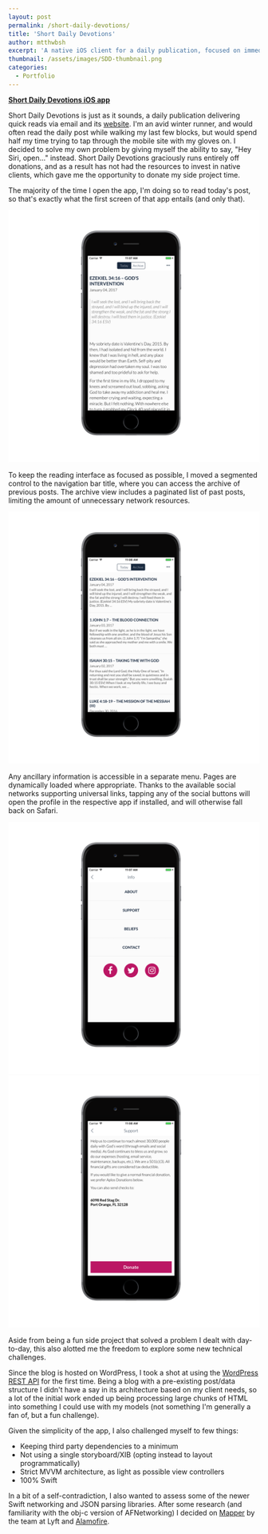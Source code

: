 ```yaml
---
layout: post
permalink: /short-daily-devotions/
title: 'Short Daily Devotions'
author: mtthwbsh
excerpt: 'A native iOS client for a daily publication, focused on immediately delivering the most relevant content with an eye towards performance'
thumbnail: /assets/images/SDD-thumbnail.png
categories:
  - Portfolio
---
```


[**Short Daily Devotions iOS app**][link1]

Short Daily Devotions is just as it sounds, a daily publication delivering quick reads via email and its [website][link2]. I'm an avid winter runner, and would often read the daily post while walking my last few blocks, but would spend half my time trying to tap through the mobile site with my gloves on. I decided to solve my own problem by giving myself the ability to say, "Hey Siri, open..." instead. Short Daily Devotions graciously runs entirely off donations, and as a result has not had the resources to invest in native clients, which gave me the opportunity to donate my side project time.

The majority of the time I open the app, I'm doing so to read today's post, so that's exactly what the first screen of that app entails (and only that).

![App screenshot][image1]

To keep the reading interface as focused as possible, I moved a segmented control to the navigation bar title, where you can access the archive of previous posts. The archive view includes a paginated list of past posts, limiting the amount of unnecessary network resources.

![App screenshot][image2]

Any ancillary information is accessible in a separate menu. Pages are dynamically loaded where appropriate. Thanks to the available social networks supporting universal links, tapping any of the social buttons will open the profile in the respective app if installed, and will otherwise fall back on Safari.

![App screenshot][image3]
![App screenshot][image4]

Aside from being a fun side project that solved a problem I dealt with day-to-day, this also alotted me the freedom to explore some new technical challenges. 

Since the blog is hosted on WordPress, I took a shot at using the [WordPress REST API][link4] for the first time. Being a blog with a pre-existing post/data structure I didn't have a say in its architecture based on my client needs, so a lot of the initial work ended up being processing large chunks of HTML into something I could use with my models (not something I'm generally a fan of, but a fun challenge).

Given the simplicity of the app, I also challenged myself to few things:

- Keeping third party dependencies to a minimum
- Not using a single storyboard/XIB (opting instead to layout programmatically)
- Strict MVVM architecture, as light as possible view controllers
- 100% Swift

In a bit of a self-contradiction, I also wanted to assess some of the newer Swift networking and JSON parsing libraries. After some research (and familiarity with the obj-c version of AFNetworking) I decided on [Mapper][link5] by the team at Lyft and [Alamofire][link6].

<!-- Links -->
[link1]:			http://gaggle.club
[link2]:			http://shortdailydevotions.com
[link3]:			https://github.com/MTTHWBSH/short-daily-devotions
[link4]:			http://v2.wp-api.org/
[link5]:			https://github.com/lyft/mapper
[link6]:			https://github.com/Alamofire/Alamofire

<!-- Images -->
[image1]: 			/assets/images/SDD-1.png
[image2]: 			/assets/images/SDD-2.png
[image3]: 			/assets/images/SDD-3.png
[image4]: 			/assets/images/SDD-4.png
